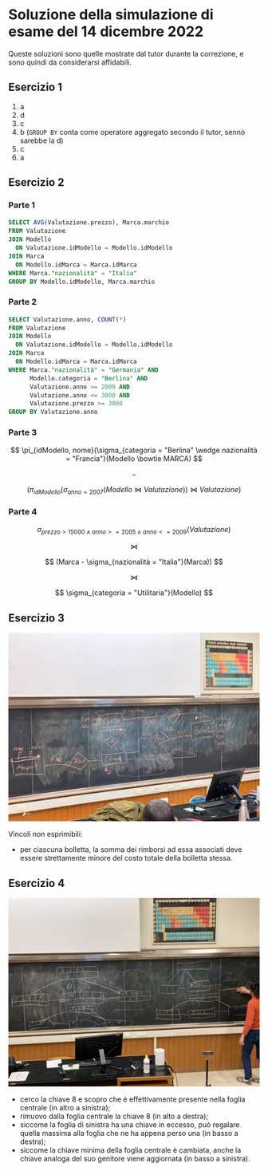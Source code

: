 # Soluzione della simulazione di esame del 14 dicembre 2022

Queste soluzioni sono quelle mostrate dal tutor durante la correzione, e sono
quindi da considerarsi affidabili.

## Esercizio 1

1. a
1. d
1. c
1. b (`GROUP BY` conta come operatore aggregato secondo il tutor, sennò sarebbe
   la d)
1. c
1. a

## Esercizio 2

### Parte 1

```sql
SELECT AVG(Valutazione.prezzo), Marca.marchio
FROM Valutazione
JOIN Modello
  ON Valutazione.idModello = Modello.idModello
JOIN Marca
  ON Modello.idMarca = Marca.idMarca
WHERE Marca."nazionalità" = "Italia"
GROUP BY Modello.idModello, Marca.marchio
```

### Parte 2

```sql
SELECT Valutazione.anno, COUNT(*)
FROM Valutazione
JOIN Modello
  ON Valutazione.idModello = Modello.idModello
JOIN Marca
  ON Modello.idMarca = Marca.idMarca
WHERE Marca."nazionalità" = "Germania" AND
      Modello.categoria = "Berlina" AND
      Valutazione.anno >= 2000 AND
      Valutazione.anno <= 3000 AND
      Valutazione.prezzo >= 3000
GROUP BY Valutazione.anno
```

### Parte 3

$$ \pi_{idModello, nome}(\sigma_{categoria = "Berlina" \wedge nazionalità =
"Francia"}(Modello \bowtie MARCA) $$

$$ - $$

$$ (\pi_{idModello}(\sigma_{anno = 2007}(Modello \bowtie Valutazione)) \bowtie Valutazione) $$

### Parte 4

$$ \sigma_{prezzo > 15000 \wedge anno >= 2005 \wedge anno <= 2009}(Valutazione) $$

$$ \bowtie $$

$$ (Marca - \sigma_{nazionalità = "Italia"}(Marca)) $$

$$ \bowtie $$

$$ \sigma_{categoria = "Utilitaria"}(Modello) $$

## Esercizio 3

![Diagramma ER che risolve l'esercizio 3](scritto-2021-12-14-soluzione-es3.jpeg)

Vincoli non esprimibili:

- per ciascuna bolletta, la somma dei rimborsi ad essa associati deve essere
  strettamente minore del costo totale della bolletta stessa.

## Esercizio 4

![Sequenza degli stati dell'albero B+ che risolve l'esercizio 4](scritto-2021-12-14-soluzione-es4.jpeg)

- cerco la chiave 8 e scopro che è effettivamente presente nella foglia
  centrale (in altro a sinistra);
- rimuovo dalla foglia centrale la chiave 8 (in alto a destra);
- siccome la foglia di sinistra ha una chiave in eccesso, può regalare quella
  massima alla foglia che ne ha appena perso una (in basso a destra);
- siccome la chiave minima della foglia centrale è cambiata, anche la chiave
  analoga del suo genitore viene aggiornata (in basso a sinistra).
